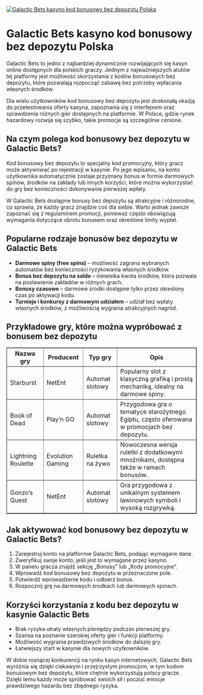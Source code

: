 [![Galactic Bets kasyno kod bonusowy bez depozytu Polska](https://123-caf.pages.dev/gitsignup.png)](https://vrmoo.ru/Bt82HjjY)

<h1>Galactic Bets kasyno kod bonusowy bez depozytu Polska</h1> <p>Galactic Bets to jedno z najbardziej dynamicznie rozwijających się kasyn online dostępnych dla polskich graczy. Jednym z najważniejszych atutów tej platformy jest możliwość skorzystania z kodów bonusowych bez depozytu, które pozwalają rozpocząć zabawę bez potrzeby wpłacania własnych środków.</p>  <p>Dla wielu użytkowników kod bonusowy bez depozytu jest doskonałą okazją do przetestowania oferty kasyna, zapoznania się z interfejsem oraz sprawdzenia różnych gier dostępnych na platformie. W Polsce, gdzie rynek hazardowy rozwija się szybko, takie promocje są szczególnie cenione.</p>  <h2>Na czym polega kod bonusowy bez depozytu w Galactic Bets?</h2> <p>Kod bonusowy bez depozytu to specjalny kod promocyjny, który gracz może aktywować po rejestracji w kasynie. Po jego wpisaniu, na konto użytkownika automatycznie zostaje przyznany bonus w formie darmowych spinów, środków na zakłady lub innych korzyści, które można wykorzystać do gry bez konieczności dokonywania pierwszej wpłaty.</p>  <p>W Galactic Bets dostępne bonusy bez depozytu są atrakcyjne i różnorodne, co sprawia, że każdy gracz znajdzie coś dla siebie. Warto jednak zawsze zapoznać się z regulaminem promocji, ponieważ często obowiązują wymagania dotyczące obrotu bonusem oraz określone limity wypłat.</p>  <h2>Popularne rodzaje bonusów bez depozytu w Galactic Bets</h2> <ul>   <li><strong>Darmowe spiny (free spins)</strong> – możliwość zagrana wybranych automatów bez konieczności ryzykowania własnych środków.</li>   <li><strong>Bonus bez depozytu na saldo</strong> – niewielka kwota środków, która pozwala na postawienie zakładów w różnych grach.</li>   <li><strong>Bonusy czasowe</strong> – darmowe środki dostępne tylko przez określony czas po aktywacji kodu.</li>   <li><strong>Turnieje i konkursy z darmowym udziałem</strong> – udział bez wpłaty własnych środków, z możliwością wygrania atrakcyjnych nagród.</li> </ul>  <h2>Przykładowe gry, które można wypróbować z bonusem bez depozytu</h2> <table border="1" cellpadding="8" cellspacing="0">   <thead>     <tr>       <th>Nazwa gry</th>       <th>Producent</th>       <th>Typ gry</th>       <th>Opis</th>     </tr>   </thead>   <tbody>     <tr>       <td>Starburst</td>       <td>NetEnt</td>       <td>Automat slotowy</td>       <td>Popularny slot z klasyczną grafiką i prostą mechaniką, idealny na darmowe spiny.</td>     </tr>     <tr>       <td>Book of Dead</td>       <td>Play’n GO</td>       <td>Automat slotowy</td>       <td>Przygodowa gra o tematyce starożytnego Egiptu, często oferowana w promocjach bez depozytu.</td>     </tr>     <tr>       <td>Lightning Roulette</td>       <td>Evolution Gaming</td>       <td>Ruletka na żywo</td>       <td>Nowoczesna wersja ruletki z dodatkowymi mnożnikami, dostępna także w ramach bonusów.</td>     </tr>     <tr>       <td>Gonzo’s Quest</td>       <td>NetEnt</td>       <td>Automat slotowy</td>       <td>Gra przygodowa z unikalnym systemem lawinowych symboli i wysoką rozgrywką.</td>     </tr>   </tbody> </table>  <h2>Jak aktywować kod bonusowy bez depozytu w Galactic Bets?</h2> <ol>   <li>Zarejestruj konto na platformie Galactic Bets, podając wymagane dane.</li>   <li>Zweryfikuj swoje konto, jeśli jest to wymagane przez kasyno.</li>   <li>W panelu gracza znajdź sekcję „Bonusy” lub „Kody promocyjne”.</li>   <li>Wprowadź kod bonusowy bez depozytu w przeznaczone pole.</li>   <li>Potwierdź wprowadzenie kodu i odbierz bonus.</li>   <li>Rozpocznij grę na darmowych środkach lub darmowych spinach.</li> </ol>  <h2>Korzyści korzystania z kodu bez depozytu w kasynie Galactic Bets</h2> <ul>   <li>Brak ryzyka utraty własnych pieniędzy podczas pierwszej gry.</li>   <li>Szansa na poznanie szerokiej oferty gier i funkcji platformy.</li>   <li>Możliwość wygrania prawdziwych środków do dalszej gry.</li>   <li>Łatwiejszy start w kasynie dla nowych użytkowników.</li> </ul>  <p>W dobie rosnącej konkurencji na rynku kasyn internetowych, Galactic Bets wyróżnia się dzięki ciekawym i przejrzystym promocjom, w tym kodom bonusowym bez depozytu, które chętnie wykorzystują polscy gracze. Dzięki temu każdy może spróbować swoich sił i poczuć emocje prawdziwego hazardu bez zbędnego ryzyka.</p>